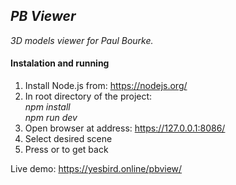 ## <i>PB Viewer</i>

_3D models viewer for Paul Bourke._<br>

#### Instalation and running

1. Install Node.js from: https://nodejs.org/
2. In root directory of the project:<br>
   _npm install_<br>
   _npm run dev_
3. Open browser at address: https://127.0.0.1:8086/
4. Select desired scene
5. Press <Esc> or <Space> to get back

Live demo: https://yesbird.online/pbview/
